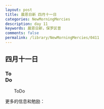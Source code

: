 ```yaml
---
layout: post
title: 晨恩日新 四月十一日
categories: NewMorningMercies
description: day 11
keywords: 晨恩日新，保罗区普
comments: false
permalink: /library/NewMorningMercies/0411
---
```


## 四月十一日

### To <br> Do


&emsp;&emsp;ToDo

更多的信息和勉励：[]()